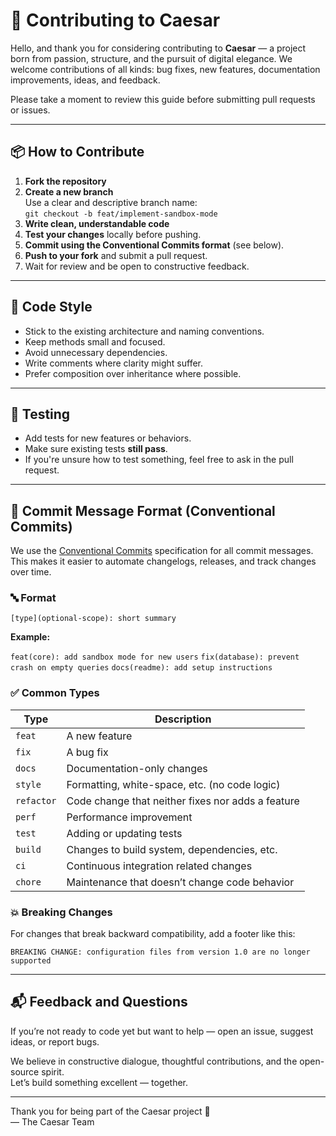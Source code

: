 # 🤝 Contributing to Caesar

Hello, and thank you for considering contributing to **Caesar** — a project born from passion, structure, and the pursuit of digital elegance. We welcome contributions of all kinds: bug fixes, new features, documentation improvements, ideas, and feedback.

Please take a moment to review this guide before submitting pull requests or issues.

---

## 📦 How to Contribute

1. **Fork the repository**
2. **Create a new branch**  
   Use a clear and descriptive branch name:  
   `git checkout -b feat/implement-sandbox-mode`
3. **Write clean, understandable code**
4. **Test your changes** locally before pushing.
5. **Commit using the Conventional Commits format** (see below).
6. **Push to your fork** and submit a pull request.
7. Wait for review and be open to constructive feedback.

---

## 🧠 Code Style

- Stick to the existing architecture and naming conventions.
- Keep methods small and focused.
- Avoid unnecessary dependencies.
- Write comments where clarity might suffer.
- Prefer composition over inheritance where possible.

---

## 🧪 Testing

- Add tests for new features or behaviors.
- Make sure existing tests **still pass**.
- If you're unsure how to test something, feel free to ask in the pull request.

---

## 🔖 Commit Message Format (Conventional Commits)

We use the [Conventional Commits](https://www.conventionalcommits.org) specification for all commit messages. This makes it easier to automate changelogs, releases, and track changes over time.

### 🔤 Format

`[type](optional-scope): short summary`

**Example:**

`feat(core): add sandbox mode for new users`
`fix(database): prevent crash on empty queries`
`docs(readme): add setup instructions`

### ✅ Common Types

| Type       | Description                                    |
|------------|------------------------------------------------|
| `feat`     | A new feature                                  |
| `fix`      | A bug fix                                      |
| `docs`     | Documentation-only changes                     |
| `style`    | Formatting, white-space, etc. (no code logic)  |
| `refactor` | Code change that neither fixes nor adds a feature |
| `perf`     | Performance improvement                        |
| `test`     | Adding or updating tests                       |
| `build`    | Changes to build system, dependencies, etc.    |
| `ci`       | Continuous integration related changes         |
| `chore`    | Maintenance that doesn’t change code behavior  |

### 💥 Breaking Changes

For changes that break backward compatibility, add a footer like this:

`BREAKING CHANGE: configuration files from version 1.0 are no longer supported`


---

## 📬 Feedback and Questions

If you’re not ready to code yet but want to help — open an issue, suggest ideas, or report bugs.

We believe in constructive dialogue, thoughtful contributions, and the open-source spirit.  
Let’s build something excellent — together.

---

Thank you for being part of the Caesar project 🙏  
— The Caesar Team
